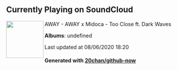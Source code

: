 ## Currently Playing on SoundCloud

[<img align="left" width="100" src="https://i1.sndcdn.com/artworks-000511859964-79nij5-t120x120.jpg">](https://soundcloud.com/awaynotfound/away-x-midoca-too-close-ft-dark-waves)

AWAY - AWAY x Midoca - Too Close ft. Dark Waves

**Albums**: undefined

Last updated at 08/06/2020 18:20

#### Generated with [20chan/github-now](https://github.com/20chan/github-now)


<!--
**20chan/20chan** is a ✨ _special_ ✨ repository because its `README.md` (this file) appears on your GitHub profile.

Here are some ideas to get you started:

- 🔭 I’m currently working on ...
- 🌱 I’m currently learning ...
- 👯 I’m looking to collaborate on ...
- 🤔 I’m looking for help with ...
- 💬 Ask me about ...
- 📫 How to reach me: ...
- 😄 Pronouns: ...
- ⚡ Fun fact: ...
-->
